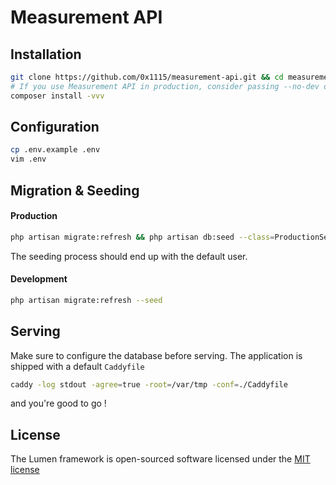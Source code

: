 # Measurement API

## Installation
```bash
git clone https://github.com/0x1115/measurement-api.git && cd measurement-api
# If you use Measurement API in production, consider passing --no-dev option
composer install -vvv
```

## Configuration
```bash
cp .env.example .env
vim .env
```

## Migration & Seeding
#### Production
```bash
php artisan migrate:refresh && php artisan db:seed --class=ProductionSeeder
```
The seeding process should end up with the default user.

#### Development
```bash
php artisan migrate:refresh --seed
```

## Serving
Make sure to configure the database before serving. The application is shipped with a default `Caddyfile`
```bash
caddy -log stdout -agree=true -root=/var/tmp -conf=./Caddyfile
```
and you're good to go !

## License

The Lumen framework is open-sourced software licensed under the [MIT license](http://opensource.org/licenses/MIT)
